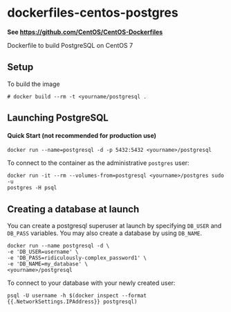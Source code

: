 dockerfiles-centos-postgres
===========================

**See https://github.com/CentOS/CentOS-Dockerfiles**

Dockerfile to build PostgreSQL on CentOS 7

Setup
-----

To build the image

    # docker build --rm -t <yourname/postgresql .


Launching PostgreSQL
--------------------

#### Quick Start (not recommended for production use)

    docker run --name=postgresql -d -p 5432:5432 <yourname>/postgresql


To connect to the container as the administrative `postgres` user:

    docker run -it --rm --volumes-from=postgresql <yourname>/postgres sudo -u
    postgres -H psql


Creating a database at launch
-----------------------------

You can create a postgresql superuser at launch by specifying `DB_USER` and
`DB_PASS` variables. You may also create a database by using `DB_NAME`. 

    docker run --name postgresql -d \
    -e 'DB_USER=username' \
    -e 'DB_PASS=ridiculously-complex_password1' \
    -e 'DB_NAME=my_database' \
    <yourname>/postgresql

To connect to your database with your newly created user:

    psql -U username -h $(docker inspect --format {{.NetworkSettings.IPAddress}} postgresql)
